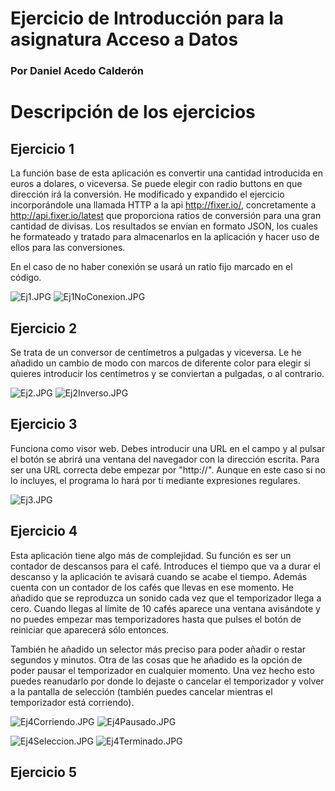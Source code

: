 # Ejercicio de Introducción para la asignatura Acceso a Datos #
### Por Daniel Acedo Calderón ###

# Descripción de los ejercicios #

## Ejercicio 1 ##

La función base de esta aplicación es convertir una cantidad introducida en euros a dolares, o viceversa. Se puede elegir con radio buttons en que dirección irá la conversión.
He modificado y expandido el ejercicio incorporándole una llamada HTTP a la api http://fixer.io/, concretamente a http://api.fixer.io/latest que proporciona ratios de conversión para una gran cantidad de divisas. Los resultados se envían en formato JSON, los cuales he formateado y tratado para almacenarlos en la aplicación y hacer uso de ellos para las conversiones.

En el caso de no haber conexión se usará un ratio fijo marcado en el código.

![Ej1.JPG](https://bitbucket.org/repo/9rMrdL/images/196902422-Ej1.JPG) ![Ej1NoConexion.JPG](https://bitbucket.org/repo/9rMrdL/images/2518624938-Ej1NoConexion.JPG)

## Ejercicio 2 ##

Se trata de un conversor de centímetros a pulgadas y viceversa. Le he añadido un cambio de modo con marcos de diferente color para elegir si quieres introducir los centímetros y se conviertan a pulgadas, o al contrario.

![Ej2.JPG](https://bitbucket.org/repo/9rMrdL/images/2982653860-Ej2.JPG) ![Ej2Inverso.JPG](https://bitbucket.org/repo/9rMrdL/images/483431182-Ej2Inverso.JPG)

## Ejercicio 3 ##

Funciona como visor web. Debes introducir una URL en el campo y al pulsar el botón se abrirá una ventana del navegador con la dirección escrita. Para ser una URL correcta debe empezar por "http://". Aunque en este caso si no lo incluyes, el programa lo hará por ti mediante expresiones regulares.

![Ej3.JPG](https://bitbucket.org/repo/9rMrdL/images/875764949-Ej3.JPG)

## Ejercicio 4 ##

Esta aplicación tiene algo más de complejidad. Su función es ser un contador de descansos para el café. Introduces el tiempo que va a durar el descanso y la aplicación te avisará cuando se acabe el tiempo. Además cuenta con un contador de los cafés que llevas en ese momento. He añadido que se reproduzca un sonido cada vez que el temporizador llega a cero. Cuando llegas al límite de 10 cafés aparece una ventana avisándote y no puedes empezar mas temporizadores hasta que pulses el botón de reiniciar que aparecerá sólo entonces.

También he añadido un selector más preciso para poder añadir o restar segundos y minutos. Otra de las cosas que he añadido es la opción de poder pausar el temporizador en cualquier momento. Una vez hecho esto puedes reanudarlo por donde lo dejaste o cancelar el temporizador y volver a la pantalla de selección (también puedes cancelar mientras el temporizador está corriendo).

![Ej4Corriendo.JPG](https://bitbucket.org/repo/9rMrdL/images/2405191199-Ej4Corriendo.JPG) ![Ej4Pausado.JPG](https://bitbucket.org/repo/9rMrdL/images/130107962-Ej4Pausado.JPG)

![Ej4Seleccion.JPG](https://bitbucket.org/repo/9rMrdL/images/4134163582-Ej4Seleccion.JPG) ![Ej4Terminado.JPG](https://bitbucket.org/repo/9rMrdL/images/2995933241-Ej4Terminado.JPG)

## Ejercicio 5 ##